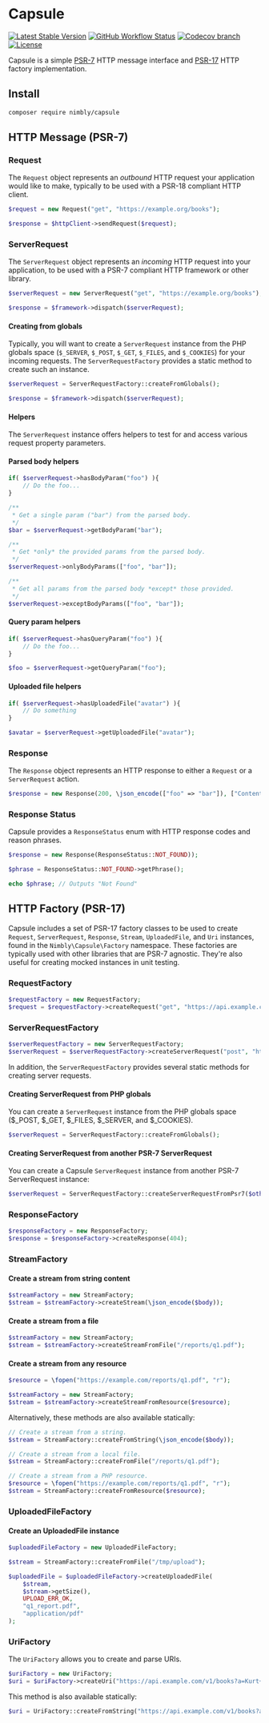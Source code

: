 # Capsule

[![Latest Stable Version](https://img.shields.io/packagist/v/nimbly/capsule.svg?style=flat-square)](https://packagist.org/packages/nimbly/capsule)
[![GitHub Workflow Status](https://img.shields.io/github/actions/workflow/status/nimbly/capsule/coverage.yml?style=flat-square)](https://github.com/nimbly/Capsule/actions/workflows/coverage.yml)
[![Codecov branch](https://img.shields.io/codecov/c/github/nimbly/capsule/master?style=flat-square)](https://app.codecov.io/github/nimbly/Capsule)
[![License](https://img.shields.io/github/license/nimbly/capsule.svg?style=flat-square)](https://packagist.org/packages/nimbly/capsule)

Capsule is a simple [PSR-7](https://www.php-fig.org/psr/psr-7/) HTTP message interface and [PSR-17](https://www.php-fig.org/psr/psr-17) HTTP factory implementation.

## Install
```bash
composer require nimbly/capsule
```

## HTTP Message (PSR-7)

### Request

The `Request` object represents an *outbound* HTTP request your application would like to make, typically to be used with a PSR-18 compliant HTTP client.

```php
$request = new Request("get", "https://example.org/books");

$response = $httpClient->sendRequest($request);
```

### ServerRequest

The `ServerRequest` object represents an *incoming* HTTP request into your application, to be used with a PSR-7 compliant HTTP framework or other library.

```php
$serverRequest = new ServerRequest("get", "https://example.org/books");

$response = $framework->dispatch($serverRequest);
```

#### Creating from globals

Typically, you will want to create a `ServerRequest` instance from the PHP globals space (`$_SERVER`, `$_POST`, `$_GET`, `$_FILES`, and `$_COOKIES`) for your incoming requests. The `ServerRequestFactory` provides a static method to create such an instance.

```php
$serverRequest = ServerRequestFactory::createFromGlobals();

$response = $framework->dispatch($serverRequest);
```
#### Helpers

The `ServerRequest` instance offers helpers to test for and access various request property parameters.

#### Parsed body helpers

```php
if( $serverRequest->hasBodyParam("foo") ){
	// Do the foo...
}

/**
 * Get a single param ("bar") from the parsed body.
 */
$bar = $serverRequest->getBodyParam("bar");

/**
 * Get *only* the provided params from the parsed body.
 */
$serverRequest->onlyBodyParams(["foo", "bar"]);

/**
 * Get all params from the parsed body *except* those provided.
 */
$serverRequest->exceptBodyParams(["foo", "bar"]);
```

#### Query param helpers

```php
if( $serverRequest->hasQueryParam("foo") ){
	// Do the foo...
}

$foo = $serverRequest->getQueryParam("foo");
```

#### Uploaded file helpers

```php
if( $serverRequest->hasUploadedFile("avatar") ){
	// Do something
}

$avatar = $serverRequest->getUploadedFile("avatar");
```

### Response

The `Response` object represents an HTTP response to either a `Request` or a `ServerRequest` action.

```php
$response = new Response(200, \json_encode(["foo" => "bar"]), ["Content-Type" => "application/json"]);
```

### Response Status

Capsule provides a `ResponseStatus` enum with HTTP response codes and reason phrases.

```php
$response = new Response(ResponseStatus::NOT_FOUND));
```

```php
$phrase = ResponseStatus::NOT_FOUND->getPhrase();

echo $phrase; // Outputs "Not Found"
```

## HTTP Factory (PSR-17)

Capsule includes a set of PSR-17 factory classes to be used to create `Request`, `ServerRequest`,  `Response`, `Stream`, `UploadedFile`, and `Uri` instances, found in the `Nimbly\Capsule\Factory` namespace. These factories are typically used with other libraries that are PSR-7 agnostic. They're also useful for creating mocked instances in unit testing.

### RequestFactory
```php
$requestFactory = new RequestFactory;
$request = $requestFactory->createRequest("get", "https://api.example.com");
```

### ServerRequestFactory
```php
$serverRequestFactory = new ServerRequestFactory;
$serverRequest = $serverRequestFactory->createServerRequest("post", "https://api.example.com/books");
```

In addition, the `ServerRequestFactory` provides several static methods for creating server requests.

#### Creating ServerRequest from PHP globals
You can create a `ServerRequest` instance from the PHP globals space ($_POST, $_GET, $_FILES, $_SERVER, and $_COOKIES).

```php
$serverRequest = ServerRequestFactory::createFromGlobals();
```

#### Creating ServerRequest from another PSR-7 ServerRequest
You can create a Capsule `ServerRequest` instance from another PSR-7 ServerRequest instance:

```php
$serverRequest = ServerRequestFactory::createServerRequestFromPsr7($otherServerRequest);
```

### ResponseFactory

```php
$responseFactory = new ResponseFactory;
$response = $responseFactory->createResponse(404);
```

### StreamFactory

#### Create a stream from string content

```php
$streamFactory = new StreamFactory;
$stream = $streamFactory->createStream(\json_encode($body));
```

#### Create a stream from a file

```php
$streamFactory = new StreamFactory;
$stream = $streamFactory->createStreamFromFile("/reports/q1.pdf");
```

#### Create a stream from any resource

```php
$resource = \fopen("https://example.com/reports/q1.pdf", "r");

$streamFactory = new StreamFactory;
$stream = $streamFactory->createStreamFromResource($resource);
```

Alternatively, these methods are also available statically:

```php
// Create a stream from a string.
$stream = StreamFactory::createFromString(\json_encode($body));

// Create a stream from a local file.
$stream = StreamFactory::createFromFile("/reports/q1.pdf");

// Create a stream from a PHP resource.
$resource = \fopen("https://example.com/reports/q1.pdf", "r");
$stream = StreamFactory::createFromResource($resource);
```

### UploadedFileFactory

#### Create an UploadedFile instance
```php
$uploadedFileFactory = new UploadedFileFactory;

$stream = StreamFactory::createFromFile("/tmp/upload");

$uploadedFile = $uploadedFileFactory->createUploadedFile(
    $stream,
    $stream->getSize(),
    UPLOAD_ERR_OK,
    "q1_report.pdf",
    "application/pdf"
);
```

### UriFactory

The `UriFactory` allows you to create and parse URIs.

```php
$uriFactory = new UriFactory;
$uri = $uriFactory->createUri("https://api.example.com/v1/books?a=Kurt+Vonnegut");
```

This method is also available statically:

```php
$uri = UriFactory::createFromString("https://api.example.com/v1/books?a=Kurt+Vonnegut");